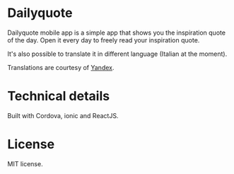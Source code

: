 # Dailyquote


Dailyquote mobile app is a simple app that shows you the inspiration quote of the day.
Open it every day to freely read your inspiration quote. 

It's also possible to translate it in different language (Italian at the moment).

Translations are courtesy of [Yandex](www.Yandex.com).

# Technical details

Built with Cordova, ionic and ReactJS.

# License

MIT license.
